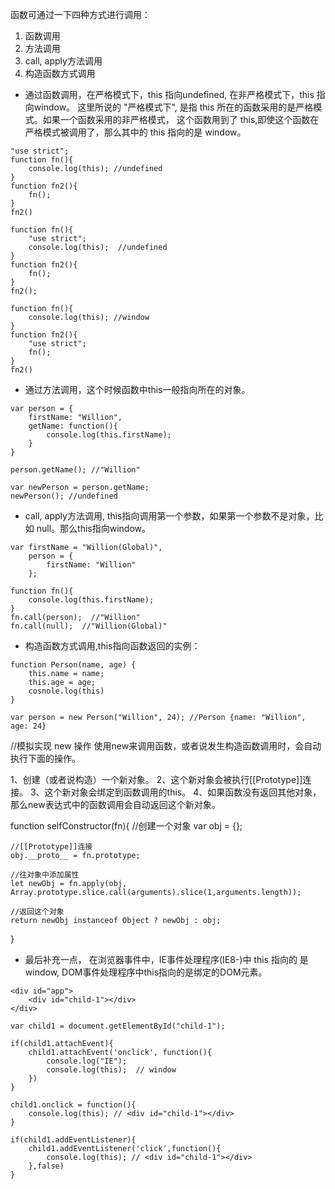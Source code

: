 函数可通过一下四种方式进行调用：
1. 函数调用
2. 方法调用
3. call, apply方法调用
4. 构造函数方式调用

+ 通过函数调用，在严格模式下，this 指向undefined, 在非严格模式下，this 指向window。 
这里所说的 "严格模式下", 是指 this 所在的函数采用的是严格模式。如果一个函数采用的非严格模式，
这个函数用到了 this,即使这个函数在严格模式被调用了，那么其中的 this 指向的是 window。
```
"use strict";
function fn(){		
	console.log(this); //undefined
}
function fn2(){	
	fn();
}
fn2()
```

```
function fn(){	
    "use strict";	
	console.log(this);  //undefined
}
function fn2(){	
	fn();
}
fn2();
```

```
function fn(){		
	console.log(this); //window
}
function fn2(){
	"use strict";
	fn();
}
fn2()
```

+ 通过方法调用，这个时候函数中this一般指向所在的对象。
```
var person = {
    firstName: "Willion",
    getName: function(){
        console.log(this.firstName);
    }
}

person.getName(); //"Willion"
```
```
var newPerson = person.getName;
newPerson(); //undefined
```
+ call, apply方法调用, this指向调用第一个参数，如果第一个参数不是对象，比如 null。那么this指向window。
```
var firstName = "Willion(Global)",
    person = {
        firstName: "Willion"
    };

function fn(){
    console.log(this.firstName);
}
fn.call(person);  //"Willion"
fn.call(null);  //"Willion(Global)"
```
+ 构造函数方式调用,this指向函数返回的实例：
```
function Person(name, age) {
    this.name = name;
    this.age = age;
    cosnole.log(this)
}

var person = new Person("Willion", 24); //Person {name: "Willion", age: 24}
```

//模拟实现 new 操作
使用new来调用函数，或者说发生构造函数调用时，会自动执行下面的操作。

1、创建（或者说构造）一个新对象。
2、这个新对象会被执行[[Prototype]]连接。
3、这个新对象会绑定到函数调用的this。
4、如果函数没有返回其他对象，那么new表达式中的函数调用会自动返回这个新对象。

function selfConstructor(fn){
	//创建一个对象
	var obj = {};

	//[[Prototype]]连接
	obj.__proto__ = fn.prototype;

	//往对象中添加属性
	let newObj = fn.apply(obj, Array.prototype.slice.call(arguments).slice(1,arguments.length));

	//返回这个对象
	return newObj instanceof Object ? newObj : obj;
}

+ 最后补充一点， 在浏览器事件中，IE事件处理程序(IE8-)中 this 指向的 是window, DOM事件处理程序中this指向的是绑定的DOM元素。

```
<div id="app">
	<div id="child-1"></div>
</div>
```

```
var child1 = document.getElementById("child-1");

if(child1.attachEvent){
	child1.attachEvent('onclick', function(){
		console.log("IE");
		console.log(this);  // window
	})
}

child1.onclick = function(){
	console.log(this); // <div id="child-1"></div>
}

if(child1.addEventListener){
	child1.addEventListener('click',function(){
		console.log(this); // <div id="child-1"></div>
	},false)
}
```